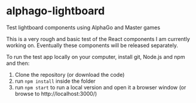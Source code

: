 # alphago-lightboard
Test lightboard components using AlphaGo and Master games

This is a very rough and basic test of the React components I am currently working on. Eventually these components will be released separately.

To run the test app locally on your computer, install git, Node.js and npm and then:

1. Clone the repository (or download the code)
2. run `npm install` inside the folder
3. run `npm start` to run a local version and open it a browser window (or browse to http://localhost:3000/)
